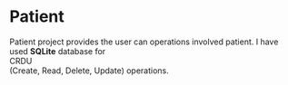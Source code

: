 <h1>Patient</h1>
Patient project provides the user can operations involved patient.
I have used <b>SQLite</b> database for <br>CRDU</br> (Create, Read, Delete, Update) operations.
